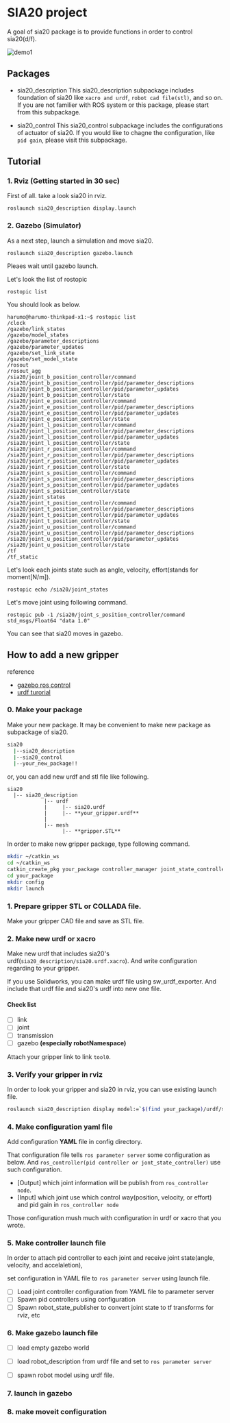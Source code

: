 # SIA20 project

A goal of sia20 package is to provide functions in order to control sia20(d/f).

![demo1](https://github.com/harumo11/sia20/blob/media/gazebo-moveit-rviz.gif)


## Packages

- sia20_description
	This sia20_description subpackage includes foundation of sia20 like 
	```xacro and urdf```, ```robot cad file(stl)```, and so on.
	If you are not familier with ROS system or this package, please start from this subpackage.

- sia20_control
	This sia20_control subpackage includes the configurations of actuator of sia20.
	If you would like to chagne the configuration, like ```pid gain```, please visit this subpackage.

## Tutorial

### 1. Rviz (Getting started in 30 sec)
First of all. take a look sia20 in rviz.

```
roslaunch sia20_description display.launch
```

### 2. Gazebo (Simulator)
As a next step, launch a simulation and move sia20.

```
roslaunch sia20_description gazebo.launch
```

Pleaes wait until gazebo launch.

Let's look the list of rostopic
```
rostopic list
```

You should look as below.
```
harumo@harumo-thinkpad-x1:~$ rostopic list
/clock
/gazebo/link_states
/gazebo/model_states
/gazebo/parameter_descriptions
/gazebo/parameter_updates
/gazebo/set_link_state
/gazebo/set_model_state
/rosout
/rosout_agg
/sia20/joint_b_position_controller/command
/sia20/joint_b_position_controller/pid/parameter_descriptions
/sia20/joint_b_position_controller/pid/parameter_updates
/sia20/joint_b_position_controller/state
/sia20/joint_e_position_controller/command
/sia20/joint_e_position_controller/pid/parameter_descriptions
/sia20/joint_e_position_controller/pid/parameter_updates
/sia20/joint_e_position_controller/state
/sia20/joint_l_position_controller/command
/sia20/joint_l_position_controller/pid/parameter_descriptions
/sia20/joint_l_position_controller/pid/parameter_updates
/sia20/joint_l_position_controller/state
/sia20/joint_r_position_controller/command
/sia20/joint_r_position_controller/pid/parameter_descriptions
/sia20/joint_r_position_controller/pid/parameter_updates
/sia20/joint_r_position_controller/state
/sia20/joint_s_position_controller/command
/sia20/joint_s_position_controller/pid/parameter_descriptions
/sia20/joint_s_position_controller/pid/parameter_updates
/sia20/joint_s_position_controller/state
/sia20/joint_states
/sia20/joint_t_position_controller/command
/sia20/joint_t_position_controller/pid/parameter_descriptions
/sia20/joint_t_position_controller/pid/parameter_updates
/sia20/joint_t_position_controller/state
/sia20/joint_u_position_controller/command
/sia20/joint_u_position_controller/pid/parameter_descriptions
/sia20/joint_u_position_controller/pid/parameter_updates
/sia20/joint_u_position_controller/state
/tf
/tf_static
```

Let's look each joints state such as angle, velocity, effort(stands for moment[N/m]).

```
rostopic echo /sia20/joint_states
```

Let's move joint using following command.
```
rostopic pub -1 /sia20/joint_s_position_controller/command std_msgs/Float64 "data 1.0"
```
You can see that sia20 moves in gazebo.

## How to add a new gripper

reference 
- [gazebo ros control](http://gazebosim.org/tutorials/?tut=ros_control)
- [urdf turorial](http://wiki.ros.org/urdf/Tutorials)

### 0. Make your package

Make your new package. It may be convenient to make new package as subpackage of sia20.

```sh
sia20
  |--sia20_description
  |--sia20_control
  |--your_new_package!!
```

or, you can add new urdf and stl file like following.

```
sia20
  |-- sia20_description
  			|-- urdf
  			|     |-- sia20.urdf
  			|     |-- **your_gripper.urdf**
  			|
  			|-- mesh
  			      |-- **gripper.STL**
```



In order to make new gripper package, type following command.

```sh
mkdir ~/catkin_ws
cd ~/catkin_ws
catkin_create_pkg your_package controller_manager joint_state_controller robot_state_publisher
cd your_package
mkdir config
mkdir launch
```

### 1. Prepare gripper STL or COLLADA file.

Make your gripper CAD file and save as STL file.

### 2. Make new urdf or xacro

Make new urdf that includes sia20's urdf(```sia20_description/sia20.urdf.xacro```).
And write configuration regarding to your gripper.

If you use Solidworks, you can make urdf file using sw_urdf_exporter.
And include that urdf file and sia20's urdf into new one file.

#### Check list

- [ ] link
- [ ] joint
- [ ] transmission
- [ ] gazebo **(especially robotNamespace)**

Attach your gripper link to link ```tool0```.

###  3. Verify your gripper in rviz

In order to look your gripper and sia20 in rviz, you can use existing launch file.

```sh
roslaunch sia20_description display model:=`$(find your_package)/urdf/sia20_with_gripper.urdf)'
```

###  4. Make configuration yaml file

Add configuration **YAML** file in config directory.

That configuration file tells ```ros parameter server``` some configuration as below. And ```ros_controller(pid controller or jont_state_controller)``` use such configuration.

- [Output] which joint information will be publish from ```ros_controller node```.
- [Input] which joint use which control way(position, velocity, or effort) and pid gain in ```ros_controller node```

Those configuration mush much with configuration in urdf or xacro that you wrote.



### 5. Make controller launch file

In order to attach pid controller to each joint and receive joint state(angle, velocity, and accelaletion),

set configuration in YAML file to ```ros parameter server``` using launch file.

- [ ] Load joint controller configuration from YAML file to parameter server
- [ ] Spawn pid controllers using configuration
- [ ] Spawn robot_state_publisher to convert joint state to tf transforms for rviz, etc

### 6. Make gazebo launch file

- [ ] load empty gazebo world
- [ ] load robot_description from urdf file and set to ```ros parameter server```
- [ ] spawn robot model using urdf file.



### 7. launch in gazebo

### 8. make moveit configuration

